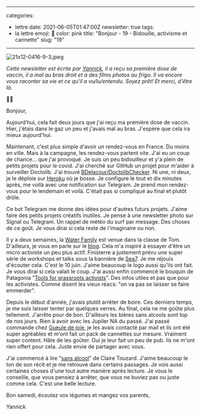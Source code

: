 
---
categories:
- lettre
date: 2021-06-05T01:47:00Z
newsletter: true
tags:
- la lettre
emoji: 💌
color: pink
title: "Bonjour - 19 - Bidouille, activisme et cannette"
slug: "19"
---
![21x12-0416-9-3.jpeg](https://buttondown.s3.amazonaws.com/images/f051bc71-61fd-42c3-89ff-06603f0cff72.jpeg)

_Cette newsletter est écrite par [Yannick](https://yannickschutz.com/now), il a reçu sa première dose de vaccin, il a mal au bras droit et a des films photos au frigo. Il va encore vous raconter sa vie et ce qu'il a vu/lu/entendu. Soyez prêt! Et merci, d'être là._

👋🏻

Bonjour,

Aujourd'hui, cela fait deux jours que j'ai reçu ma première dose de vaccin. Hier, j'étais dans le gaz un peu et j'avais mal au bras. J'espère que cela ira mieux aujourd'hui.

Maintenant, c'est plus simple d'avoir un rendez-vous en France. Du moins en ville. Mais à la campagne, les rendez-vous partent vite. J'ai eu un coup de chance... que j'ai provoqué. Je suis un peu bidouilleur et y'a plein de petits projets pour le covid. J'ai cherché sur GitHub un projet pour m'aider à surveiller Doctolib. J'ai trouvé [BDelacour/DoctolibChecker](https://github.com/BDelacour/DoctolibChecker). Ni une, ni deux, je le déploie sur [Heroku](https://heroku.com) où je bosse. Je configure le tout et dix minutes après, me voilà avec une notification sur Telegram. Je prend mon rendez-vous pour le lendemain et voilà. C'était pas si compliqué au final et plutôt drôle.

Ce bot Telegram me donne des idées pour d'autres futurs projets. J'aime faire des petits projets créatifs inutiles. Je pense à une newsletter photo sur Signal ou Telegram. Un rappel de météo du surf par message. Des choses de ce goût. Je vous dirai si cela reste de l'imaginaire ou non.

Il y a deux semaines, la [Water Family](https://waterfamily.org) est venue dans la classe de Tom. D'ailleurs, je vous en parle sur le [blog](http://yannickschutz.com/water-family). Cela m'a inspiré à essayer d'être un micro activiste un peu plus actif. Finisterre a justement prévu une super série de workshops et talks sous la bannière de [Sea7](https://sea7.finisterre.com). Je me réjouis d'écouter cela. C'est le 10 juin. J'aime beaucoup le logo aussi qu'ils ont fait. Je vous dirai si cela valait le coup. J'ai aussi enfin commencé le bouquin de Patagonia "[Tools for grassroots activists](https://www.patagonia.com/product/tools-for-grassroots-activists-paperback-book/BK740.html)". Des infos utiles et pas que pour les activistes. Comme disent les vieux réacs: "on va pas se laisser se faire emmerder".

Depuis le début d'année, j'avais plutôt arrêter de boire. Ces derniers temps, je me suis laisser tenter par quelques verres. Au final, cela ne me goûte plus tellement. J'arrête pour de bon. D'ailleurs les bières sans alcools sont top de nos jours. Rien à avoir avec les Jupiler NA du passé. J'ai passé commande chez [Gueule de joie](https://gueuledejoie.com), je les avais contacté par mail et ils ont été super agréables et m'ont fait un pack de cannettes sur mesure. Vraiment super content. Hâte de les goûter. Oui je leur fait un peu de pub. Ils ne m'ont rien offert pour cela. Juste envie de partager avec vous.

J'ai commencé à lire "[sans alcool](https://www.leslibraires.fr/livre/17913852-sans-alcool-le-jour-ou-j-ai-arrete-de-boire-claire-touzard-flammarion)" de Claire Touzard. J'aime beaucoup le ton de son récit et je me retrouve dans certains passages. Je vois aussi certaines choses d'une tout autre manière après lecture.  Je vous le conseille, que vous pensiez à arrêter, que vous ne buviez pas ou juste comme cela. C'est une belle lecture.

Bon samedi, écoutez vos légumes et mangez vos parents,

Yannick
